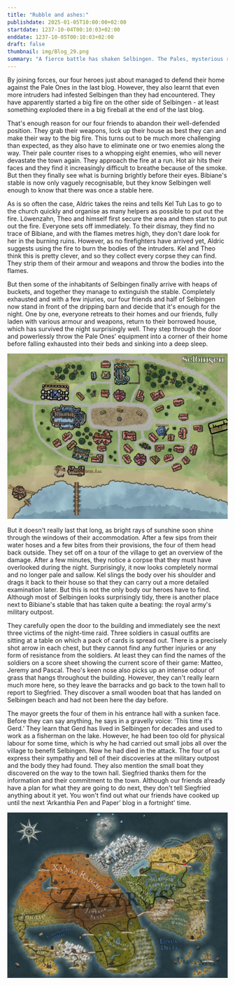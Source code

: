 ```yaml
---
title: "Rubble and ashes:"
publishdate: 2025-01-05T10:00:00+02:00
startdate: 1237-10-04T00:10:03+02:00
enddate: 1237-10-05T00:10:03+02:00
draft: false
thumbnail: img/Blog_29.png
summary: "A fierce battle has shaken Selbingen. The Pales, mysterious raiders from the shadows, had struck and terrified the town. But our heroes fought bravely and with all their strength to protect Selbingen. Their efforts saved the town from destruction - but the victory came at a price. Find out who Selbingen has to mourn and what losses have shaken the community here:"
---
```


By joining forces, our four heroes just about managed to defend their home against the Pale Ones in the last blog. However, they also learnt that even more intruders had infested Selbingen than they had encountered. They have apparently started a big fire on the other side of Selbingen - at least something exploded there in a big fireball at the end of the last blog.

That's enough reason for our four friends to abandon their well-defended position. They grab their weapons, lock up their house as best they can and make their way to the big fire. This turns out to be much more challenging than expected, as they also have to eliminate one or two enemies along the way. Their pale counter rises to a whopping eight enemies, who will never devastate the town again. They approach the fire at a run. Hot air hits their faces and they find it increasingly difficult to breathe because of the smoke. But then they finally see what is burning brightly before their eyes. Bibiane's stable is now only vaguely recognisable, but they know Selbingen well enough to know that there was once a stable here.

As is so often the case, Aldric takes the reins and tells Kel Tuh Las to go to the church quickly and organise as many helpers as possible to put out the fire. Löwenzahn, Theo and himself first secure the area and then start to put out the fire. Everyone sets off immediately. To their dismay, they find no trace of Bibiane, and with the flames metres high, they don't dare look for her in the burning ruins. However, as no firefighters have arrived yet, Aldric suggests using the fire to burn the bodies of the intruders. Kel and Theo think this is pretty clever, and so they collect every corpse they can find. They strip them of their armour and weapons and throw the bodies into the flames.

But then some of the inhabitants of Selbingen finally arrive with heaps of buckets, and together they manage to extinguish the stable. Completely exhausted and with a few injuries, our four friends and half of Selbingen now stand in front of the dripping barn and decide that it's enough for the night. One by one, everyone retreats to their homes and our friends, fully laden with various armour and weapons, return to their borrowed house, which has survived the night surprisingly well. They step through the door and powerlessly throw the Pale Ones' equipment into a corner of their home before falling exhausted into their beds and sinking into a deep sleep.

<div class="center">
  <img class="img-fluid" title="Map Selbingen" alt="Map Selbingen." src="./img/selbingen.jpg" />
</div>

But it doesn't really last that long, as bright rays of sunshine soon shine through the windows of their accommodation. After a few sips from their water hoses and a few bites from their provisions, the four of them head back outside. They set off on a tour of the village to get an overview of the damage. After a few minutes, they notice a corpse that they must have overlooked during the night. Surprisingly, it now looks completely normal and no longer pale and sallow. Kel slings the body over his shoulder and drags it back to their house so that they can carry out a more detailed examination later. But this is not the only body our heroes have to find. Although most of Selbingen looks surprisingly tidy, there is another place next to Bibiane's stable that has taken quite a beating: the royal army's military outpost.

They carefully open the door to the building and immediately see the next three victims of the night-time raid. Three soldiers in casual outfits are sitting at a table on which a pack of cards is spread out. There is a precisely shot arrow in each chest, but they cannot find any further injuries or any form of resistance from the soldiers. At least they can find the names of the soldiers on a score sheet showing the current score of their game: Matteo, Jeremy and Pascal. Theo's keen nose also picks up an intense odour of grass that hangs throughout the building. However, they can't really learn much more here, so they leave the barracks and go back to the town hall to report to Siegfried. They discover a small wooden boat that has landed on Selbingen beach and had not been here the day before.

The mayor greets the four of them in his entrance hall with a sunken face. Before they can say anything, he says in a gravelly voice: ‘This time it's Gerd.’ They learn that Gerd has lived in Selbingen for decades and used to work as a fisherman on the lake. However, he had been too old for physical labour for some time, which is why he had carried out small jobs all over the village to benefit Selbingen. Now he had died in the attack. The four of us express their sympathy and tell of their discoveries at the military outpost and the body they had found. They also mention the small boat they discovered on the way to the town hall. Siegfried thanks them for the information and their commitment to the town. Although our friends already have a plan for what they are going to do next, they don't tell Siegfried anything about it yet. You won't find out what our friends have cooked up until the next ‘Arkanthia Pen and Paper’ blog in a fortnight' time.

<div class="center">
  <img class="img-fluid" title="Worldmap Arkanthia" alt="Worldmap Arkanthia." src="./img/Arkanthia_Full_Map_Selbingen.jpg" />
</div>
